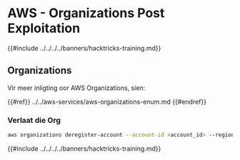 # AWS - Organizations Post Exploitation

{{#include ../../../../banners/hacktricks-training.md}}

## Organizations

Vir meer inligting oor AWS Organizations, sien:

{{#ref}}
../../aws-services/aws-organizations-enum.md
{{#endref}}

### Verlaat die Org
```bash
aws organizations deregister-account --account-id <account_id> --region <region>
```
{{#include ../../../../banners/hacktricks-training.md}}
